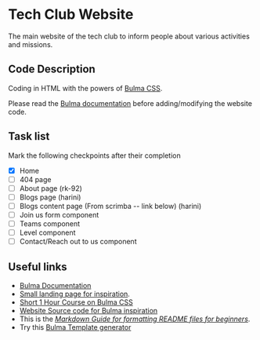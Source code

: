 # Tech Club Website
The main website of the tech club to inform people about various activities and missions.

## Code Description
Coding in HTML with the powers of [Bulma CSS](https://bulma.io).

Please read the [Bulma documentation](https://bulma.io/documentation) before adding/modifying the website code.

## Task list
Mark the following checkpoints after their completion
- [x] Home
- [ ] 404 page
- [ ] About page (rk-92)
- [ ] Blogs page (harini)
- [ ] Blogs content page (From scrimba -- link below) (harini)
- [ ] Join us form component 
- [ ] Teams component
- [ ] Level component
- [ ] Contact/Reach out to us component

## Useful links
* [Bulma Documentation](https://bulma.io/documentation)
* [Small landing page for inspiration](https://www.youtube.com/watch?v=MGC9s4bZQ0Y&t=248s).
* [Short 1 Hour Course on Bulma CSS](https://scrimba.com/g/gbulma)
* [Website Source code for Bulma inspiration](https://github.com/app-generator/bulmaplay)
* This is the *[Markdown Guide for formatting README files for beginners](https://www.markdownguide.org)*.
* Try this [Bulma Template generator](https://bulma.dev)